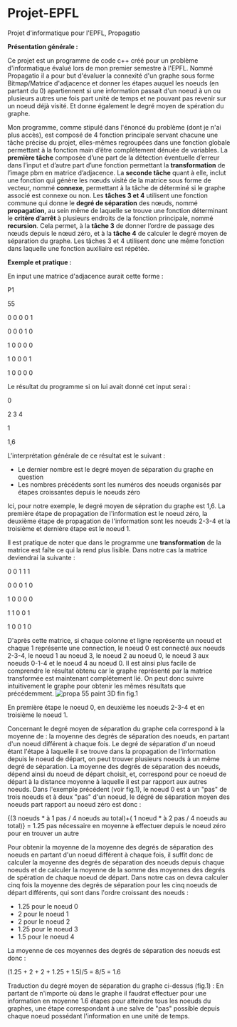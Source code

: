 # Projet-EPFL
Projet d'informatique pour l'EPFL, Propagatio

**Présentation générale :**

Ce projet est un programme de code c++ créé pour un problème d'informatique évalué lors de mon premier semestre à l'EPFL. Nommé Propagatio il a pour but d'évaluer la connexité d'un graphe sous forme Bitmap/Matrice d'adjacence et donner les étapes auquel les noeuds (en partant du 0) apartiennent si une information passait d'un noeud à un ou plusieurs autres une fois part unité de temps et ne pouvant pas revenir sur un noeud déjà visité. Et donne également le degré moyen de spération du graphe.

Mon programme, comme stipulé dans l'énoncé du problème (dont je n'ai plus accès), est composé de 4 fonction principale servant chacune une tâche précise du projet, elles-mêmes regroupées dans une fonction globale permettant à la fonction main d’être complétement dénuée de variables. La **première tâche** composée d’une part de la détection éventuelle d’erreur dans l’input et d’autre part d’une fonction permettant la **transformation** de l’image pbm en matrice d’adjacence. La **seconde tâche** quant à elle, inclut une fonction qui génère les nœuds visité de la matrice sous forme de vecteur, nommé **connexe**, permettant à la tâche de déterminé si le graphe associé est connexe ou non. Les **tâches 3 et 4** utilisent une fonction commune qui donne le **degré de séparation** des nœuds, nommé **propagation**, au sein même de laquelle se trouve une fonction déterminant le **critère d’arrêt** à plusieurs endroits de la fonction principale, nommé **recursion**. Cela permet, à la **tâche 3** de donner l’ordre de passage des nœuds depuis le nœud zéro, et à la **tâche 4** de calculer le degré moyen de séparation du graphe. Les tâches 3 et 4 utilisent donc une même fonction dans laquelle une fonction auxiliaire est répétée.

**Exemple et pratique :**

En input une matrice d'adjacence aurait cette forme :

P1

55

0 0 0 0 1 

0 0 0 1 0

1 0 0 0 0 

1 0 0 0 1

1 0 0 0 0


Le résultat du programme si on lui avait donné cet input serai : 

0

2 3 4

1

1,6


L'interprétation générale de ce résultat est le suivant :
- Le dernier nombre est le degré moyen de séparation du graphe en question
- Les nombres précédents sont les numéros des noeuds organisés par étapes croissantes depuis le noeuds zéro

Ici, pour notre exemple, le degré moyen de sépration du graphe est 1,6. La première étape de propagation de l'information est le noeud zéro, la deuxième étape de propagation de l'information sont les noeuds 2-3-4 et la troisième et dernière étape est le noeud 1.

Il est pratique de noter que dans le programme une **transformation** de la matrice est faîte ce qui la rend plus lisible. Dans notre cas la matrice deviendrai la suivante :

0 0 1 1 1 

0 0 0 1 0

1 0 0 0 0

1 1 0 0 1

1 0 0 1 0

D'après cette matrice, si chaque colonne et ligne représente un noeud et chaque 1 représente une connection, le noeud 0 est connecté aux noeuds 2-3-4, le noeud 1 au noeud 3, le noeud 2 au noeud 0, le noeud 3 aux noeuds 0-1-4 et le noeud 4 au noeud 0. Il est ainsi plus facile de comprendre le résultat obtenu car le graphe représenté par la matrice transformée est maintenant complétement lié. On peut donc suivre intuitivement le graphe pour obtenir les mêmes résultats que précédemment.
![propa 55 paint 3D fin](https://user-images.githubusercontent.com/111185446/189665104-f7857b2b-e19c-44d0-b6e7-ba1e6702c0c7.png)
fig.1

En première étape le noeud 0, en deuxième les noeuds 2-3-4 et en troisième le noeud 1.

Concernant le degré moyen de séparation du graphe cela correspond à la moyenne de : la moyenne des degrés de séparation des noeuds, en partant d'un noeud différent à chaque fois. Le degré de séparation d'un noeud étant l'étape à laquelle il se trouve dans la propagation de l'information depuis le noeud de départ, on peut trouver plusieurs noeuds à un même degré de séparation. La moyenne des degrés de séparation des noeuds, dépend ainsi du noeud de départ choisit, et, correspond pour ce noeud de départ à la distance moyenne à laquelle il est par rapport aux autres noeuds. Dans l'exemple précédent (voir fig.1), le noeud 0 est à un "pas" de trois noeuds et à deux "pas" d'un noeud, le dégré de séparation moyen des noeuds part rapport au noeud zéro est donc : 

{(3 noeuds * à 1 pas / 4 noeuds au total)+( 1 noeud * à 2 pas / 4 noeuds au total)} = 1.25 pas nécessaire en moyenne à effectuer depuis le noeud zéro pour en trouver                                                                                         un autre

Pour obtenir la moyenne de la moyenne des degrés de séparation des noeuds en partant d'un noeud différent à chaque fois, il suffit donc de calculer la moyenne des degrés de séparation des noeuds depuis chaque noeuds et de calculer la moyenne de la somme des moyennes des degrés de spération de chaque noeud de départ. Dans notre cas on devra calculer cinq fois la moyenne des degrés de séparation pour les cinq noeuds de départ différents, qui sont dans l'ordre croissant des noeuds :

 - 1.25 pour le noeud 0
 - 2 pour le noeud 1
 - 2 pour le noeud 2
 - 1.25 pour le noeud 3
 - 1.5 pour le noeud 4

La moyenne de ces moyennes des degrés de séparation des noeuds est donc :

(1.25 + 2 + 2 + 1.25 + 1.5)/5 = 8/5 = 1.6

Traduction du degré moyen de séparation du graphe ci-dessus (fig.1) : En partant de n'importe où dans le graphe il faudrat effectuer pour une information en moyenne 1.6 étapes pour atteindre tous les noeuds du graphes, une étape correspondant à une salve de "pas" possible depuis chaque noeud possédant l'information en une unité de temps. 
